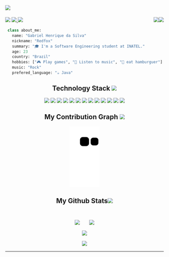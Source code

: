<img src="https://user-images.githubusercontent.com/48630726/202218586-38d87b80-272d-4388-8172-46d040a44ff8.png">


<p style="padding-top: 5px">
<img src="https://media0.giphy.com/media/jqNPzdTTxQfOgOqpO4/source.gif" height="25px">
 <a href="mailto:gabrielhe@ges.inatel.br">
  <img src="https://img.shields.io/badge/Email-gabrielhe@ges.inatel.br-0c2d6b">
 </a>
 <a href="https://www.linkedin.com/in/gabrielhsdev/">
  <img src="https://img.shields.io/badge/LinkedIn-gabrielhsdev-8e1519"/>
 </a>
 <img align="right" src="https://profile-counter.glitch.me/RedfoxGHS/count.svg">
 <img align="right" src="https://media.tenor.com/QorAqICAEoEAAAAj/eye-eyes.gif" height="25px">
</p>

```Python
 class about_me:
   name: "Gabriel Henrique da Silva"
   nickname: "Redfox"
   summary: "🎓 I'm a Software Engineering student at INATEL."
   age: 23
   country: "Brazil"
   hobbies: ["🎮 Play games", "🎵 Listen to music", "🍔 eat hamburguer"]
   music: "Rock"
   prefered_language: "☕ Java"
```

<h2 align="center">Technology Stack <img src="https://user-images.githubusercontent.com/48630726/202259662-066ef2bf-734b-414d-9747-0dba25024276.gif" width="50"></h2>

<p align="center">
<img src="https://img.shields.io/badge/-java-E34A86?style=flat&logo=java"/>
<img src="https://img.shields.io/badge/-C++-00599C?style=flat&logo=c"/>
<img src="https://img.shields.io/badge/-Python-3776AB?style=flat&logo=python"/>
<img src="https://img.shields.io/badge/Python-3776AB?style=flat&logo=python&logoColor=white"/>
<img src="https://img.shields.io/badge/-HTML5-E34F26?style=flat&logo=html5&logoColor=white"/>
<img src="https://img.shields.io/badge/-CSS3-1572B6?style=flat&logo=css3"/>
<img src="https://img.shields.io/badge/-Bootstrap-563D7C?style=flat&logo=bootstrap"/>
<img src="https://img.shields.io/badge/-Heroku-430098?style=flat&logo=heroku"/>
<img src="https://img.shields.io/badge/-React-black?style=flat&logo=react"/>
<img src="https://img.shields.io/badge/-MongoDB-black?style=flat&logo=mongodb"/>
<img src="https://img.shields.io/badge/-MySQL-black?style=flat&logo=mysql"/>
<img src="https://img.shields.io/badge/-Git-black?style=flat&logo=git"/>
<img src="https://img.shields.io/badge/-GitHub-black?style=flat&logo=github"/>
</p>

<h2 align="center">
  My Contribution Graph <img src="https://media.giphy.com/media/xUA7aZeLE2e0P7Znz2/giphy.gif" width="50">
</h2>
<p align="center">
  <img src="https://github.com/redfoxghs/redfoxghs/raw/output/github-contribution-grid-snake.svg" alt="snake"></center>
</p>

<h2 align="center">
  My Github Stats<img src="https://media.giphy.com/media/VgCDAzcKvsR6OM0uWg/giphy.gif" width="50">
</h2>

<br>

<p align="center">
 <img height="165" style="max-width: 420px" src="https://github-readme-stats.vercel.app/api?username=RedfoxGHS&show_icons=true&theme=radical&icon_color=79b8ff&bg_color=000000">ㅤㅤ
 <img src="https://github-readme-stats.vercel.app/api/top-langs/?username=redfoxghs&layout=compact&theme=radical&bg_color=000000&langs_count=10">
</p>

<p align = "center">
 <img  src="https://streak-stats.demolab.com/?user=RedfoxGHS&theme=radical&background=000000&currStreakLabel=79b8ff&currStreakNum=a8fdf6" />
</p> 

<p align = "center">
 <img src="https://activity-graph.herokuapp.com/graph?username=redfoxghs&theme=redical&bg_color=000000&point=79b8ff&title_color=fd428d">
</p> 
<hr>

